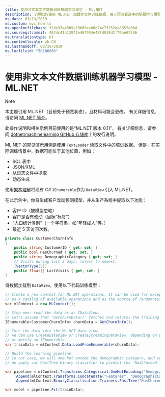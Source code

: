 ```yaml
---
title: 使用非文本文件数据训练机器学习模型 - ML.NET
description: 了解如何使用 ML.NET 加载非文件训练数据，用于预测管道中的机器学习模型培训。
ms.date: 03/18/2019
ms.custom: mvc,how-to
ms.openlocfilehash: 32de37e45b9e19669ea06d74c7f252ec885fe004
ms.sourcegitcommit: 462dc41a13942e467984e48f4018d1f79ae67346
ms.translationtype: HT
ms.contentlocale: zh-CN
ms.lasthandoff: 03/19/2019
ms.locfileid: "58186086"
---
```

# <a name="train-a-machine-learning-model-with-data-thats-not-in-a-text-file---mlnet"></a>使用非文本文件数据训练机器学习模型 - ML.NET

> [!NOTE]
> 本主题引用 ML.NET（目前处于预览状态），且材料可能会更改。 有关详细信息，请访问 [ML.NET 简介](https://www.microsoft.com/net/learn/apps/machine-learning-and-ai/ml-dotnet)。

此操作说明和相关示例目前使用的是“ML.NET 版本 0.11”。 有关详细信息，请参阅 [dotnet/machinelearning GitHub 存储库](https://github.com/dotnet/machinelearning/tree/master/docs/release-notes)上的发行说明。

ML.NET 的常见演示用例是使用 `TextLoader` 读取文件中的培训数据。
但是，在实际训练情景中，数据可能位于其他位置，例如：

* SQL 表中
* JSON/XML
* 从日志文件中提取
* 动态生成

使用[架构理解](https://github.com/dotnet/machinelearning/tree/master/docs/code/SchemaComprehension.md)将现有 C# `IEnumerable`作为 `DataView` 引入 ML.NET。

在此示例中，你将生成客户改动预测模型，并从生产系统中提取以下功能：

* 客户 ID（被模型忽略）
* 客户是否有改动（目标“标签”）
* “人口统计类别”（一个字符串，如“年轻成人”等。）
* 最近 5 天访问次数。

```csharp
private class CustomerChurnInfo
{
    public string CustomerID { get; set; }
    public bool HasChurned { get; set; }
    public string DemographicCategory { get; set; }
    // Visits during last 5 days, latest to newest.
    [VectorType(5)]
    public float[] LastVisits { get; set; }
}
```

将数据加载到 `DataView`，使用以下代码训练模型：

```csharp
// Create a new context for ML.NET operations. It can be used for exception tracking and logging,
// as a catalog of available operations and as the source of randomness.
var mlContext = new MLContext();

// Step one: read the data as an IDataView.
// Let's assume that 'GetChurnData()' fetches and returns the training data from somewhere.
IEnumerable<CustomerChurnInfo> churnData = GetChurnInfo();

// Turn the data into the ML.NET data view.
// We can use CreateDataView or CreateStreamingDataView, depending on whether 'churnData' is an IList,
// or merely an IEnumerable.
var trainData = mlContext.Data.LoadFromEnumerable(churnData);

// Build the learning pipeline.
// In our case, we will one-hot encode the demographic category, and concatenate that with the number of visits.
// We apply our FastTree binary classifier to predict the 'HasChurned' label.

var pipeline = mlContext.Transforms.Categorical.OneHotEncoding("DemographicCategory")
    .Append(mlContext.Transforms.Concatenate("Features", "DemographicCategory", "LastVisits"))
    .Append(mlContext.BinaryClassification.Trainers.FastTree("HasChurned", "Features", numTrees: 20));

var model = pipeline.Fit(trainData);
```
